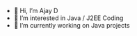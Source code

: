 - 👋 Hi, I’m Ajay D
- 👀 I’m interested in Java / J2EE Coding
- 🌱 I’m currently working on Java projects

